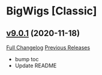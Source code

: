 # BigWigs [Classic]

## [v9.0.1](https://github.com/BigWigsMods/BigWigs_Classic/tree/v9.0.1) (2020-11-18)
[Full Changelog](https://github.com/BigWigsMods/BigWigs_Classic/compare/v9.0.0...v9.0.1) [Previous Releases](https://github.com/BigWigsMods/BigWigs_Classic/releases)

- bump toc  
- Update README  
